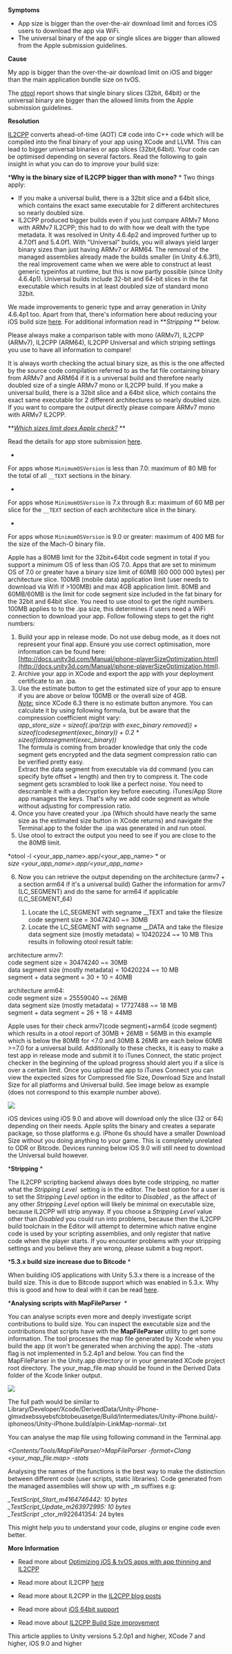 
        

**Symptoms** 

*   App size is bigger than the over-the-air download limit and forces iOS users to download the app via WiFi.
*   The universal binary of the app or single slices are bigger than allowed from the Apple submission guidelines.

**Cause** 

My app is bigger than the over-the-air download limit on iOS and bigger than the main application bundle size on tvOS. 

The [otool](http://www.unix.com/man-page/osx/1/otool/) report shows that single binary slices (32bit, 64bit) or the universal binary are bigger than the allowed limits from the Apple submission guidelines.

**Resolution** 

[IL2CPP](http://blogs.unity3d.com/2015/05/06/an-introduction-to-ilcpp-internals/) converts ahead-of-time (AOT) C# code into C++ code which will be compiled into the final binary of your app using XCode and LLVM. This can lead to bigger universal binaries or app slices (32bit,64bit). Your code can be optimised depending on several factors. Read the following to gain insight in what you can do to improve your build size:

 ***Why is the binary size of IL2CPP bigger than with mono?** * 
Two things apply:

*   If you make a universal build, there is a 32bit slice and a 64bit slice, which contains the exact same executable for 2 different architectures so nearly doubled size.
*   IL2CPP produced bigger builds even if you just compare ARMv7 Mono with ARMv7 IL2CPP; this had to do with how we dealt with the type metadata. It was resolved in Unity 4.6.4p2 and improved further up to 4.7.0f1 and 5.4.0f1.
With "Universal" builds, you will always yield larger binary sizes than just having ARMv7 or ARM64. The removal of the managed assemblies already made the builds smaller (in Unity 4.6.3f1), the real improvement came when we were able to construct at least generic typeinfos at runtime, but this is now partly possible (since Unity 4.6.4p1). Universal builds include 32-bit and 64-bit slices in the fat executable which results in at least doubled size of standard mono 32bit.

We made improvements to generic type and array generation in Unity 4.6.4p1 too. Apart from that, there's information here about reducing your iOS build size [here](http://docs.unity3d.com/Manual/iphone-playerSizeOptimization.html). For additional information read in  ***Stripping* **  below.

Please always make a comparison table with mono (ARMv7), IL2CPP (ARMv7), IL2CPP (ARM64), IL2CPP Universal and which striping settings you use to have all information to compare!

It is always worth checking the actual binary size, as this is the one affected by the source code compilation referred to as the fat file containing binary from ARMv7 and ARM64 if it is a universal build and therefore nearly doubled size of a single ARMv7 mono or IL2CPP build. If you make a universal build, there is a 32bit slice and a 64bit slice, which contains the exact same executable for 2 different architectures so nearly doubled size. If you want to compare the output directly please compare ARMv7 mono with ARMv7 IL2CPP.

 ***<u>Which sizes limit does Apple check?</u>* ** 

Read the details for app store submission [here](https://developer.apple.com/library/ios/documentation/LanguagesUtilities/Conceptual/iTunesConnect_Guide/Chapters/SubmittingTheApp.html).  

*   

For apps whose `MinimumOSVersion` is less than 7.0: maximum of 80 MB for the total of all `__TEXT` sections in the binary.

*   

For apps whose `MinimumOSVersion` is 7.x through 8.x: maximum of 60 MB per slice for the `__TEXT` section of each architecture slice in the binary.

*   

For apps whose `MinimumOSVersion` is 9.0 or greater: maximum of 400 MB for the size of the Mach-O binary file.


Apple has a 80MB limit for the 32bit+64bit code segment in total if you support a minimum OS of less than iOS 7.0. Apps that are set to minimum OS of 7.0 or greater have a binary size limit of 60MB (60 000 000 bytes) per architecture slice. 100MB (mobile data) application limit (user needs to download via Wifi if >100MB) and max 4GB application limit. 80MB and 60MB/60MB is the limit for code segment size included in the fat binary for the 32bit and 64bit slice. You need to use otool to get the right numbers. 100MB applies to to the .ipa size, this determines if users need a WiFi connection to download your app. Follow following steps to get the right numbers:

1.  Build your app in release mode. Do not use debug mode, as it does not represent your final app. Ensure you use correct optimisation, more information can be found here: [http://docs.unity3d.com/Manual/iphone-playerSizeOptimization.html](http://docs.unity3d.com/Manual/iphone-playerSizeOptimization.html).
2.  Archive your app in XCode and export the app with your deployment certificate to an .ipa.
3.  Use the estimate button to get the estimated size of your app to ensure if you are above or below 100MB or the overall size of 4GB.  
*<u>Note:</u>*  since XCode 6.3 there is no estimate button anymore. You can calculate it by using following formula, but be aware that the compression coefficient might vary:  
*app_store_size = sizeof(.ipa/(zip with exec_binary removed)) + sizeof(codesegment(exec_binary)) + 0.2 * sizeof(datasegment(exec_binary))*   
The formula is coming from broader knowledge that only the code segment gets encrypted and the data segment compression ratio can be verified pretty easy.  
Extract the data segment from executable via dd command (you can specify byte offset + length) and then try to compress it. The code segment gets scrambled to look like a perfect noise. You need to descramble it with a decryption key before executing. iTunes/App Store app manages the keys. That's why we add code segment as whole without adjusting for compression ratio.
4.  Once you have created your .ipa (Which should have nearly the same size as the estimated size button in XCode returns) and navigate the Terminal.app to the folder the .ipa was generated in and run otool. 
5.  Use otool to extract the output you need to see if you are close to the the 80MB limit.  

*otool -l <your_app_name>.app/<your_app_name> * or  *size <your_app_name>.app/<your_app_name>*   

6.  Now you can retrieve the output depending on the architecture (armv7 + a section arm64 if it's a universal build) Gather the information for armv7 (LC_SEGMENT) and do the same for arm64 if applicable (LC_SEGMENT_64)

    1.  Locate the LC_SEGMENT with segname __TEXT and take the filesize   
code segment size = 30474240 ~= 30MB
    2.  Locate the LC_SEGMENT with segname __DATA and take the filesize   
data segment size (mostly metadata) = 10420224 ~= 10 MB
This results in following otool result table:  

architecture armv7:  
code segment size = 30474240 ~= 30MB  
data segment size (mostly metadata) = 10420224 ~= 10 MB  
segment + data segment = 30 + 10 = 40MB  

architecture arm64:  
code segment size = 25559040 ~= 26MB  
data segment size (mostly metadata) = 17727488 ~= 18 MB  
segment + data segment = 26 + 18 = 44MB  

Apple uses for their check armv7(code segment)+arm64 (code segment) which results in a otool report of 30MB + 26MB = 56MB in this example which is below the 80MB for <7.0 and 30MB & 26MB are each below 60MB >=7.0 for a universal build.
Additionally to these checks, it is easy to make a test app in release mode and submit it to iTunes Connect, the static project checker in the beginning of the upload progress should alert you if a slice is over a certain limit. Once you upload the app to iTunes Connect you can view the expected sizes for Compressed file Size, Download Size and Install Size for all platforms and Universal build. See image below as example (does not correspond to this example number above). 

![](/hc/en-us/article_attachments/203491416/Screen_Shot_2016-04-15_at_18.15.40.png)

iOS devices using iOS 9.0 and above will download only the slice (32 or 64) depending on their needs. Apple splits the binary and creates a separate package, so those platforms e.g. iPhone 6s should have a smaller Download Size without you doing anything to your game. This is completely unrelated to ODR or Bitcode. Devices running below iOS 9.0 will still need to download the Universal build however.

 ***Stripping** * 

The IL2CPP scripting backend always does byte code stripping, no matter what the  *Stripping Level*  setting is in the editor. The best option for a user is to set the  *Stripping Level*  option in the editor to  *Disabled* , as the affect of any other  *Stripping Level*  option will likely be minimal on executable size, because IL2CPP will strip anyway. If you choose a  *Stripping Level*  value other than  *Disabled*  you could run into problems, because then the IL2CPP build toolchain in the Editor will attempt to determine which native engine code is used by your scripting assemblies, and only register that native code when the player starts. If you encounter problems with your stripping settings and you believe they are wrong, please submit a bug report.

 ***5.3.x build size increase due to Bitcode** * 

When building iOS applications with Unity 5.3.x there is a increase of the build size. This is due to Bitcode support which was enabled in 5.3.x. Why this is good and how to deal with it can be read [here](/hc/en-us/articles/209933103).  

 ***Analysing scripts with MapFileParser**  * 

You can analyse scripts even more and deeply investigate script contributions to build size. You can inspect the executable size and the contributions that scripts have with the **MapFileParser** utility to get some information. The tool processes the map file generated by Xcode when you build the app (it won't be generated when archiving the app). The *-stats* flag is not implemented in 5.2.4p1 and below. You can find the MapFileParser in the Unity.app directory or in your generated XCode project root directory. The your_map_file.map should be found in the Derived Data folder of the Xcode linker output.

![](/hc/en-us/article_attachments/203780483/Screen_Shot_2016-04-22_at_12.00.57.png)

The full path would be similar to Library/Developer/Xcode/DerivedData/Unity-iPhone-glmxdxebssyebsfcbtobeuasetge/Build/Intermediates/Unity-iPhone.build/<mode>-iphoneos/Unity-iPhone.build/alpin-LinkMap-normal-<architecture>.txt 

You can analyse the map file using following command in the Terminal.app 

*<Contents/Tools/MapFileParser/>MapFileParser -format=Clang <your_map_file.map> -stats* 

Analysing the names of the functions is the best way to make the distinction between different code (user scripts, static libraries). Code generated from the managed assemblies will show up with _m suffixes e.g:

*_TestScript_Start_m4164746442: 10 bytes  
_TestScript_Update_m263972995: 10 bytes  
_TestScript* _ctor_m922641354: 24 bytes

This might help you to understand your code, plugins or engine code even better.


 **More Information** 

*   Read more about [Optimizing iOS & tvOS apps with app thinning and IL2CPP](/hc/en-us/articles/208411836)
*   Read more about IL2CPP [here](http://blogs.unity3d.com/2015/05/06/an-introduction-to-ilcpp-internals/)
*   Read more about IL2CPP in the [IL2CPP blog posts](http://blogs.unity3d.com/?s=il2cpp)

*   Read more about [iOS 64bit support  
](http://blogs.unity3d.com/?s=ios+64)

*   Read move about [IL2CPP Build Size improvement](http://forum.unity3d.com/threads/il2cpp-build-size-improvements.322079/)

This article applies to Unity versions 5.2.0p1 and higher, XCode 7 and higher, iOS 9.0 and higher

      